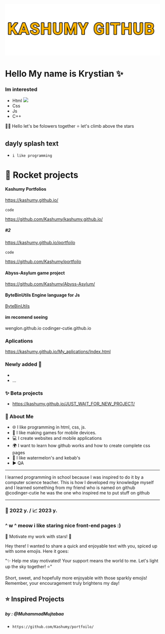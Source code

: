 ![](text2.png)


# Hello My name is Krystian ✨
### Im interested 
- Html ![](https://www.w3.org/html/)
- Css
- Js
- C++

👋🏻 Hello let's be folowers together 
⭐ let's climb above the stars


## dayly splash text
- `i like programming `

# 💪 Rocket projects
#### Kashumy Portfolios
https://kashumy.github.io/


`code`

https://github.com/Kashumy/kashumy.github.io/
##### #2
https://kashumy.github.io/portfoilo

`code`

https://github.com/Kashumy/portfoilo
#### Abyss-Asylum game project
https://github.com/Kashumy/Abyss-Asylum/
#### ByteBinUtils Engine language for Js
[ByteBinUtils](https://github.com/Kashumy/ByteBinUtils)
#### im recomend seeing
wenglon.github.io 
codinger-cutie.github.io




### Aplications 




https://kashumy.github.io/My_aplications/Index.html 
### Newly added 🙂
-
- ... 
### ✨ Beta projects

- https://kashumy.github.io/JUST_WAIT_FOR_NEW_PROJECT/ 
### 📌 About Me
- 🌐 I like programming in html, css, js. 
- 🥝 I like making games for mobile devices.
- 💻 I create websites and mobile applications
- 🌍 I want to learn how github works and how to create complete css pages
- 🍉 I like watermelon's and kebab's
- ▶️ QA
_________
I learned programming in school because I was inspired to do it by a computer science teacher. This is how I developed my knowledge myself and I learned something from my friend who is named on github @codinger-cutie he was the one who inspired me to put stuff on github 
_________

### 🎉 2022 y. / 📈 2023 y. 

### ^ w ^  meow i like staring nice front-end pages :)




🌟 Motivate my work with stars! 🌟

Hey there! I wanted to share a quick and enjoyable text with you, spiced up with some emojis. Here it goes:

"✨ Help me stay motivated! Your support means the world to me. Let's light up the sky together! ⭐️"

Short, sweet, and hopefully more enjoyable with those sparkly emojis! Remember, your encouragement truly brightens my day!


## ⭐ Inspired Projects
##### by : @MuhammadMujtabaa


 - `https://github.com/Kashumy/portfoilo/ `
